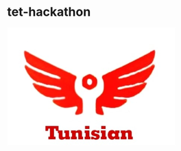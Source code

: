 # tet-hackathon


![alt text](https://raw.githubusercontent.com/RAYEN311/tet-hackathon/main/tet_hackathon/public/assets/logo/logo.png)
